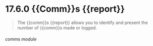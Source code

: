 # 17.6.0    {{Comm}}s {{report}}

> The {{comm}}s {{report}} allows you to identify and present the number of {{comm}}s made or logged. 

 

###### comms module

